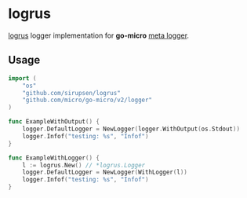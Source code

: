 # logrus

[logrus](https://github.com/sirupsen/logrus) logger implementation for __go-micro__ [meta logger](https://github.com/micro/go-micro/tree/master/logger).

## Usage

```go
import (
	"os"
	"github.com/sirupsen/logrus"
	"github.com/micro/go-micro/v2/logger"
)

func ExampleWithOutput() {
	logger.DefaultLogger = NewLogger(logger.WithOutput(os.Stdout))
	logger.Infof("testing: %s", "Infof")
}

func ExampleWithLogger() {
	l := logrus.New() // *logrus.Logger
	logger.DefaultLogger = NewLogger(WithLogger(l))
	logger.Infof("testing: %s", "Infof")
}
```

